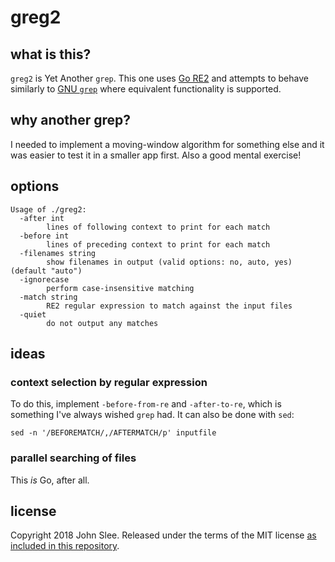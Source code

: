 # greg2

## what is this?

`greg2` is Yet Another `grep`. This one uses [Go
RE2](https://github.com/google/re2/wiki/Syntax) and attempts to behave
similarly to [GNU `grep`](https://www.gnu.org/software/grep/) where
equivalent functionality is supported.

## why another grep?

I needed to implement a moving-window algorithm for something else and
it was easier to test it in a smaller app first. Also a good mental
exercise!

## options

```
Usage of ./greg2:
  -after int
    	lines of following context to print for each match
  -before int
    	lines of preceding context to print for each match
  -filenames string
    	show filenames in output (valid options: no, auto, yes) (default "auto")
  -ignorecase
    	perform case-insensitive matching
  -match string
    	RE2 regular expression to match against the input files
  -quiet
    	do not output any matches
```

## ideas

### context selection by regular expression

To do this, implement `-before-from-re` and `-after-to-re`, which is
something I've always wished `grep` had. It can also be done with `sed`:

```
sed -n '/BEFOREMATCH/,/AFTERMATCH/p' inputfile
```

### parallel searching of files

This _is_ Go, after all.

## license

Copyright 2018 John Slee.  Released under the terms of the MIT license
[as included in this repository](LICENSE).
